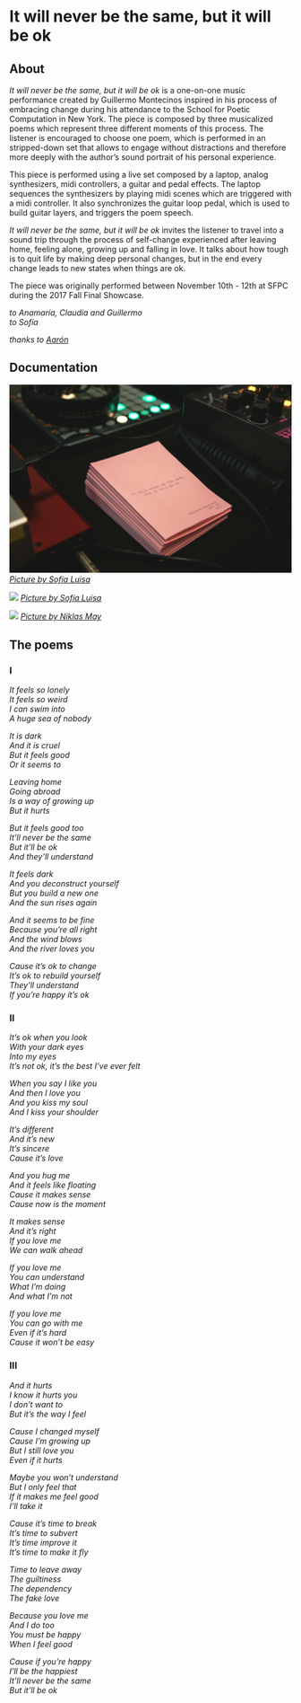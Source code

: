 # It will never be the same, but it will be ok

## About

*It will never be the same, but it will be ok* is a one-on-one music performance created by Guillermo Montecinos inspired in his process of embracing change during his attendance to the School for Poetic Computation in New York. The piece is composed by three musicalized poems which represent three different moments of this process. The listener is encouraged to choose one poem, which is performed in an stripped-down set that allows to engage without distractions and therefore more deeply with the author’s sound portrait of his personal experience.

This piece is performed using a live set composed by a laptop, analog synthesizers, midi controllers, a guitar and pedal effects. The laptop sequences the synthesizers by playing midi scenes which are triggered with a midi controller. It also synchronizes the guitar loop pedal, which is used to build guitar layers, and triggers the poem speech.

*It will never be the same, but it will be ok* invites the listener to travel into a sound trip through the process of self-change experienced after leaving home, feeling alone, growing up and falling in love. It talks about how tough is to quit life by making deep personal changes, but in the end every change leads to new states when things are ok.

The piece was originally performed between November 10th - 12th at SFPC during the 2017 Fall Final Showcase.

*to Anamaría, Claudia and Guillermo* <br>
*to Sofía*

*thanks to [Aarón](https://github.com/montoyamoraga)*

## Documentation

![](https://github.com/guillemontecinos/it_will_never_be_the_same/blob/master/documentation/8W0B2744.jpg)
[*Picture by Sofía Luisa*](http://sofialuisa.com/)

![](https://github.com/guillemontecinos/projects/blob/master/it_will_never_be_the_same/documentation/8W0B2775.jpg)
[*Picture by Sofía Luisa*](http://sofialuisa.com/)

![](https://github.com/guillemontecinos/projects/blob/master/it_will_never_be_the_same/documentation/it_will_never_1.jpg)
[*Picture by Niklas May*](http://www.niklas-may.de/)

## The poems

### I

*It feels so lonely <br>
It feels so weird <br>
I can swim into <br>
A huge sea of nobody*

*It is dark <br>
And it is cruel <br>
But it feels good <br>
Or it seems to*

*Leaving home <br>
Going abroad <br>
Is a way of growing up <br>
But it hurts*

*But it feels good too <br>
It’ll never be the same <br>
But it’ll be ok <br>
And they’ll understand*

*It feels dark <br>
And you deconstruct yourself <br>
But you build a new one <br>
And the sun rises again*

*And it seems to be fine <br>
Because you’re all right <br>
And the wind blows <br>
And the river loves you*

*Cause it’s ok to change <br>
It’s ok to rebuild yourself <br>
They’ll understand <br>
If you’re happy it’s ok*


### II

*It’s ok when you look <br>
With your dark eyes <br>
Into my eyes <br>
It’s not ok, it’s the best I’ve ever felt*

*When you say I like you <br>
And then I love you <br>
And you kiss my soul <br>
And I kiss your shoulder*

*It’s different <br>
And it’s new <br>
It’s sincere <br>
Cause it’s love*

*And you hug me <br>
And it feels like floating <br>
Cause it makes sense <br>
Cause now is the moment*

*It makes sense <br>
And it’s right <br>
If you love me <br>
We can walk ahead*

*If you love me <br>
You can understand <br>
What I’m doing <br>
And what I’m not*

*If you love me <br>
You can go with me <br>
Even if it’s hard <br>
Cause it won’t be easy*


### III

*And it hurts <br>
I know it hurts you <br>
I don’t want to <br>
But it’s the way I feel*

*Cause I changed myself <br>
Cause I’m growing up <br>
But I still love you <br>
Even if it hurts*

*Maybe you won’t understand <br>
But I only feel that <br>
If it makes me feel good <br>
I’ll take it*

*Cause it’s time to break <br>
It’s time to subvert <br>
It’s time improve it <br>
It’s time to make it fly*

*Time to leave away <br>
The guiltiness <br>
The dependency <br>
The fake love*

*Because you love me <br>
And I do too <br>
You must be happy <br>
When I feel good*

*Cause if you’re happy <br>
I’ll be the happiest <br>
It’ll never be the same <br>
But it’ll be ok*
